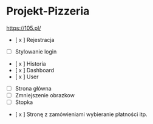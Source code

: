 # Projekt-Pizzeria

https://105.pl/

- [ x ] Rejestracja 
- [ ] Stylowanie login
- [ x ] Historia
- [ x ] Dashboard
- [ x ] User
- [ ] Strona główna 
- [ ] Zmniejszenie obrazkow
- [ ] Stopka
- [ x ] Stronę z zamówieniami wybieranie płatności itp.
